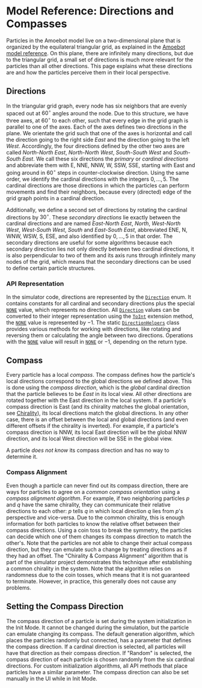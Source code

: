# Model Reference: Directions and Compasses

Particles in the Amoebot model live on a two-dimensional plane that is organized by the equilateral triangular grid, as explained in the [Amoebot model reference](~/amoebot_model/home.md).
On this plane, there are infinitely many directions, but due to the triangular grid, a small set of directions is much more relevant for the particles than all other directions.
This page explains what these directions are and how the particles perceive them in their local perspective.


## Directions

In the triangular grid graph, every node has six neighbors that are evenly spaced out at $60^\circ$ angles around the node.
Due to this structure, we have three axes, at $60^\circ$ to each other, such that every edge in the grid graph is parallel to one of the axes.
Each of the axes defines two directions in the plane.
We orientate the grid such that one of the axes is horizontal and call the direction going to the right side *East* and the direction going to the left *West*.
Accordingly, the four directions defined by the other two axes are called *North-North East*, *North-North West*, *South-South West* and *South-South East*.
We call these six directions the *primary* or *cardinal directions* and abbreviate them with E, NNE, NNW, W, SSW, SSE, starting with East and going around in $60^\circ$ steps in counter-clockwise direction.
Using the same order, we identify the cardinal directions with the integers $0,\ldots,5$.
The cardinal directions are those directions in which the particles can perform movements and find their neighbors, because every (directed) edge of the grid graph points in a cardinal direction.

Additionally, we define a second set of directions by rotating the cardinal directions by $30^\circ$.
These *secondary directions* lie exactly between the cardinal directions and are named *East-North East*, *North*, *West-North West*, *West-South West*, *South* and *East-South East*, abbreviated ENE, N, WNW, WSW, S, ESE, and also identified by $0,\ldots,5$ in that order.
The secondary directions are useful for some algorithms because each secondary direction lies not only directly between two cardinal directions, it is also perpendicular to two of them and its axis runs through infinitely many nodes of the grid, which means that the secondary directions can be used to define certain particle structures.

### API Representation

In the simulator code, directions are represented by the [`Direction`][1] enum.
It contains constants for all cardinal and secondary directions plus the special [`NONE`][2] value, which represents no direction.
All [`Direction`][1] values can be converted to their integer representation using the [`ToInt`][3] extension method, the [`NONE`][2] value is represented by $-1$.
The static [`DirectionHelpers`][4] class provides various methods for working with directions, like rotating and reversing them or calculating the angle between two directions.
Operations with the [`NONE`][2] value will result in [`NONE`][2] or $-1$, depending on the return type.


## Compass

Every particle has a local *compass*.
The compass defines how the particle's local directions correspond to the global directions we defined above.
This is done using the *compass direction*, which is the *global* cardinal direction that the particle believes to be *East* in its local view.
All other directions are rotated together with the East direction in the local system.
If a particle's compass direction is East (and its chirality matches the global orientation, see [Chirality](chirality.md)), its local directions match the global directions.
In any other case, there is an offset between the local and global directions (and even different offsets if the chirality is inverted).
For example, if a particle's compass direction is NNW, its local East direction will be the global NNW direction, and its local West direction will be SSE in the global view.

A particle *does not know* its compass direction and has no way to determine it.

### Compass Alignment

Even though a particle can never find out its compass direction, there are ways for particles to agree on a *common compass orientation* using a *compass alignment algorithm*.
For example, if two neighboring particles $p$ and $q$ have the same chirality, they can communicate their relative directions to each other: $p$ tells $q$ in which local direction $q$ lies from $p$'s perspective and vice-versa.
Due to the common chirality, this is enough information for both particles to know the relative offset between their compass directions.
Using a coin toss to break the symmetry, the particles can decide which one of them changes its compass direction to match the other's.
Note that the particles are not able to change their actual compass direction, but they can emulate such a change by treating directions as if they had an offset.
The "Chirality & Compass Alignment" algorithm that is part of the simulator project demonstrates this technique after establishing a common chirality in the system.
Note that the algorithm relies on randomness due to the coin tosses, which means that it is not guaranteed to terminate.
However, in practice, this generally does not cause any problems.


## Setting the Compass Direction

The compass direction of a particle is set during the system initialization in the Init Mode.
It cannot be changed during the simulation, but the particle can emulate changing its compass.
The default generation algorithm, which places the particles randomly but connected, has a parameter that defines the compass direction.
If a cardinal direction is selected, all particles will have that direction as their compass direction.
If "Random" is selected, the compass direction of each particle is chosen randomly from the six cardinal directions.
For custom initialization algorithms, all API methods that place particles have a similar parameter.
The compass direction can also be set manually in the UI while in Init Mode.



[1]: xref:Global.Direction
[2]: xref:Global.Direction.NONE
[3]: xref:Global.DirectionHelpers.ToInt(Direction)
[4]: xref:Global.DirectionHelpers
